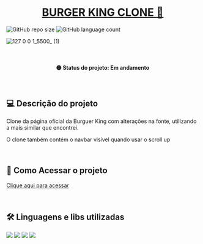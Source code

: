 <h1 align="center"><a href="#" alt="site clone do burger king"> BURGER KING CLONE 🍔  </a></h1>

![GitHub repo size](https://img.shields.io/github/repo-size/anafts/Burger-King-clone?style=for-the-badge)
![GitHub language count](https://img.shields.io/github/languages/count/anafts/Burger-King-clone?style=for-the-badge)

![127 0 0 1_5500_ (1)](https://user-images.githubusercontent.com/106173948/192050137-c91ce910-b7d1-422d-b959-6f4675caac62.png)

<br><h4 align="center"> 🟡 Status do projeto: Em andamento  </h4> <br>

## 💻 Descrição do projeto 
 Clone da página oficial da Burguer King com alterações na fonte, utilizando a mais similar que encontrei. 

 O clone também contém o navbar visível quando usar o scroll up
 
 <br>

## 🚀 Como Acessar o projeto
[Clique aqui para acessar](https://anafts.github.io/Burger-King-clone)

<br>


## 🛠️ Linguagens e libs utilizadas

<img src="https://img.shields.io/badge/HTML5-E34F26?style=for-the-badge&logo=html5&logoColor=white">
<img src="https://img.shields.io/badge/CSS3-1572B6?style=for-the-badge&logo=css3&logoColor=white">
<img src="https://img.shields.io/badge/JavaScript-F7DF1E?style=for-the-badge&logo=javascript&logoColor=black">
<img src="https://img.shields.io/badge/Bootstrap-563D7C?style=for-the-badge&logo=bootstrap&logoColor=white">





